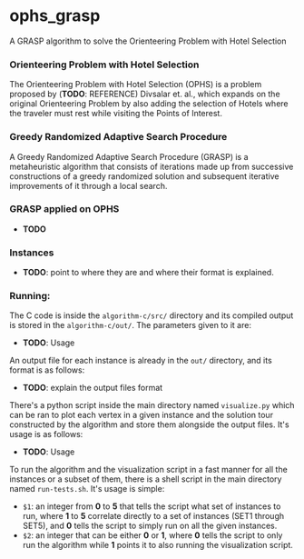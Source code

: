 # ophs_grasp
A GRASP algorithm to solve the Orienteering Problem with Hotel Selection

### Orienteering Problem with Hotel Selection
The Orienteering Problem with Hotel Selection (OPHS) is a problem proposed by (**TODO**: REFERENCE) Divsalar et. al., which expands on the original Orienteering Problem by also adding the selection of Hotels where the traveler must rest while visiting the Points of Interest.

### Greedy Randomized Adaptive Search Procedure
A Greedy Randomized Adaptive Search Procedure (GRASP) is a metaheuristic algorithm that consists of iterations made up from successive constructions of a greedy randomized solution and subsequent iterative improvements of it through a local search.

### GRASP applied on OPHS
* **TODO**

### Instances
* **TODO**: point to where they are and where their format is explained.

### Running:
The C code is inside the `algorithm-c/src/` directory and its compiled output is stored in the `algorithm-c/out/`. The parameters given to it are:
* **TODO**: Usage

An output file for each instance is already in the `out/` directory, and its format is as follows:
* **TODO**: explain the output files format

There's a python script inside the main directory named `visualize.py` which can be ran to plot each vertex in a given instance and the solution tour constructed by the algorithm and store them alongside the output files. It's usage is as follows:
* **TODO**: Usage

To run the algorithm and the visualization script in a fast manner for all the instances or a subset of them, there is a shell script in the main directory named `run-tests.sh`. It's usage is simple:
* `$1`: an integer from **0** to **5** that tells the script what set of instances to run, where **1** to **5** correlate directly to a set of instances (SET1 through SET5), and **0** tells the script to simply run on all the given instances.
* `$2`: an integer that can be either **0** or **1**, where **0** tells the script to only run the algorithm while **1** points it to also running the visualization script.
